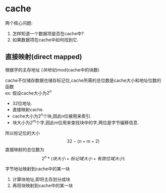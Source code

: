 # cache

两个核心问题:  

1. 怎样知道一个数据项是否在cache中?
2. 如果数据项在cache中如何找到它.

## 直接映射(direct mapped)

根据字的主存地址
(*块地址*)mod(cache中的块数)

cache不仅储存数据也储存标记位,cache所需的总位数是cache大小和地址位数的函数  
ex:
  假设cache大小为$2^{n}$  

* 32位地址.
* 直接映射cache.
* cache大小为$2^{n}$个块,因此n位被用来索引.
* 块大小为$2^{m}$个字,因此m位用来查找块中的字,两位是字节偏移信息.  

所以标记位的大小$$32-(n+m+2)$$
直接映射的总位数为$$2^{n}*(块大小+标记域大小+有效位域大小)$$  

字节地址映射到cache中的某一块  

1. 计算块地址,即将主存划分成块
2. 再将块映射到cache中的某一块

